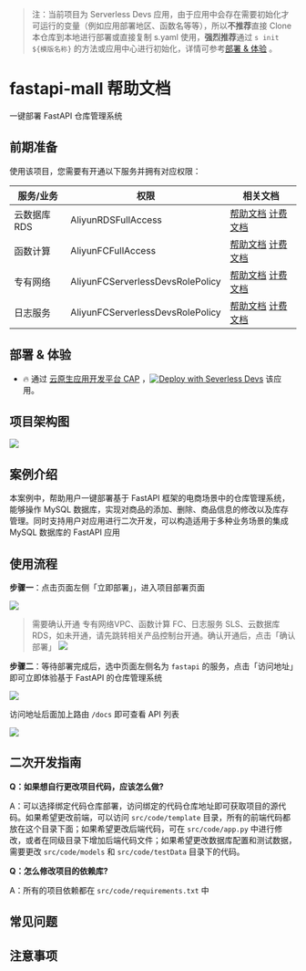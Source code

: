 
> 注：当前项目为 Serverless Devs 应用，由于应用中会存在需要初始化才可运行的变量（例如应用部署地区、函数名等等），所以**不推荐**直接 Clone 本仓库到本地进行部署或直接复制 s.yaml 使用，**强烈推荐**通过 `s init ${模版名称}` 的方法或应用中心进行初始化，详情可参考[部署 & 体验](#部署--体验) 。

# fastapi-mall 帮助文档

<description>

一键部署 FastAPI 仓库管理系统

</description>


## 前期准备

使用该项目，您需要有开通以下服务并拥有对应权限：

<service>



| 服务/业务 |  权限  | 相关文档 |
| --- |  --- | --- |
| 云数据库RDS |  AliyunRDSFullAccess | [帮助文档](undefined) [计费文档](undefined) |
| 函数计算 |  AliyunFCFullAccess | [帮助文档](https://help.aliyun.com/product/2508973.html) [计费文档](https://help.aliyun.com/document_detail/2512928.html) |
| 专有网络 |  AliyunFCServerlessDevsRolePolicy | [帮助文档](https://help.aliyun.com/zh/vpc) [计费文档](https://help.aliyun.com/zh/vpc/product-overview/billing) |
| 日志服务 |  AliyunFCServerlessDevsRolePolicy | [帮助文档](https://help.aliyun.com/zh/sls) [计费文档](https://help.aliyun.com/zh/sls/product-overview/billing) |

</service>

<remark>



</remark>

<disclaimers>



</disclaimers>

## 部署 & 体验

<appcenter>
   
- :fire: 通过 [云原生应用开发平台 CAP](https://devs.console.aliyun.com/applications/create?template=fastapi-mall) ，[![Deploy with Severless Devs](https://img.alicdn.com/imgextra/i1/O1CN01w5RFbX1v45s8TIXPz_!!6000000006118-55-tps-95-28.svg)](https://devs.console.aliyun.com/applications/create?template=fastapi-mall) 该应用。
   
</appcenter>
<deploy>
    
   
</deploy>

## 项目架构图

<framework id="flushContent">

![](https://img.alicdn.com/imgextra/i3/O1CN017k2Ave1juyVd8xZe8_!!6000000004609-0-tps-760-478.jpg)

</framework>

## 案例介绍

<appdetail id="flushContent">

本案例中，帮助用户一键部署基于 FastAPI 框架的电商场景中的仓库管理系统，能够操作 MySQL 数据库，实现对商品的添加、删除、商品信息的修改以及库存管理。同时支持用户对应用进行二次开发，可以构造适用于多种业务场景的集成 MySQL 数据库的 FastAPI 应用

</appdetail>

## 使用流程

<usedetail id="flushContent">

**步骤一**：点击页面左侧「立即部署」，进入项目部署页面

![](https://img.alicdn.com/imgextra/i4/O1CN01n11LRZ1EYlD4JXjNA_!!6000000000364-0-tps-1456-1248.jpg)

> 需要确认开通 专有网络VPC、函数计算 FC、日志服务 SLS、云数据库 RDS，如未开通，请先跳转相关产品控制台开通。确认开通后，点击「确认部署」
![](https://img.alicdn.com/imgextra/i4/O1CN01eI7cr51eAeMxRFe3h_!!6000000003831-0-tps-1583-553.jpg)

**步骤二**：等待部署完成后，选中页面左侧名为 `fastapi` 的服务，点击「访问地址」即可立即体验基于 FastAPI 的仓库管理系统

![](https://img.alicdn.com/imgextra/i1/O1CN016SWAnn1mt5j87vbRJ_!!6000000005011-0-tps-2276-589.jpg)

访问地址后面加上路由 `/docs` 即可查看 API 列表

![](https://img.alicdn.com/imgextra/i3/O1CN01eD3fhC23m58KDQsbR_!!6000000007297-0-tps-1670-1340.jpg)

</usedetail>

## 二次开发指南

<development id="flushContent">

**Q：如果想自行更改项目代码，应该怎么做?**

A：可以选择绑定代码仓库部署，访问绑定的代码仓库地址即可获取项目的源代码。如果希望更改前端，可以访问 `src/code/template` 目录，所有的前端代码都放在这个目录下面；如果希望更改后端代码，可在 `src/code/app.py` 中进行修改，或者在同级目录下增加后端代码文件；如果希望更改数据库配置和测试数据，需要更改 `src/code/models` 和 `src/code/testData` 目录下的代码。

**Q：怎么修改项目的依赖库?**

A：所有的项目依赖都在  `src/code/requirements.txt` 中

</development>

## 常见问题

<question id="flushContent">
</question>

## 注意事项

<matters id="flushContent">
</matters>
